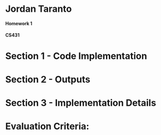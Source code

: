 # Jordan Taranto
#### Homework 1
#### CS431

# Section 1 - Code Implementation

# Section 2 - Outputs

# Section 3 - Implementation Details

# Evaluation Criteria: